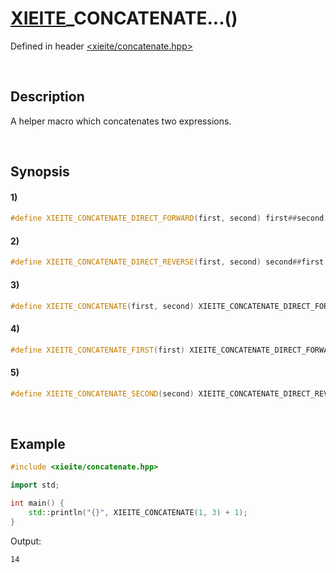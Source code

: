 # [XIEITE](../../macros.md)\_CONCATENATE...\(\)
Defined in header [<xieite/concatenate.hpp>](../../../src/macros/concatenate.hpp)

&nbsp;

## Description
A helper macro which concatenates two expressions.

&nbsp;

## Synopsis
#### 1)
```cpp
#define XIEITE_CONCATENATE_DIRECT_FORWARD(first, second) first##second
```
#### 2)
```cpp
#define XIEITE_CONCATENATE_DIRECT_REVERSE(first, second) second##first
```
#### 3)
```cpp
#define XIEITE_CONCATENATE(first, second) XIEITE_CONCATENATE_DIRECT_FORWARD(first, second)
```
#### 4)
```cpp
#define XIEITE_CONCATENATE_FIRST(first) XIEITE_CONCATENATE_DIRECT_FORWARD(first,
```
#### 5)
```cpp
#define XIEITE_CONCATENATE_SECOND(second) XIEITE_CONCATENATE_DIRECT_REVERSE(second,
```

&nbsp;

## Example
```cpp
#include <xieite/concatenate.hpp>

import std;

int main() {
    std::println("{}", XIEITE_CONCATENATE(1, 3) + 1);
}
```
Output:
```
14
```
